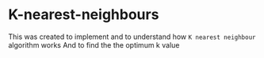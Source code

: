 # K-nearest-neighbours
This was created to implement and to understand how  `K nearest neighbour` algorithm works
And to find the the optimum k value
